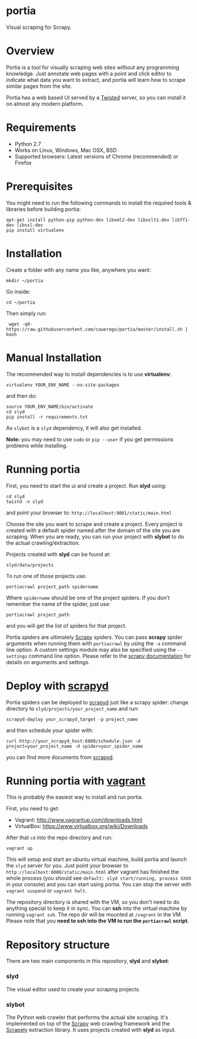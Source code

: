 portia
======
Visual scraping for Scrapy.


Overview
========

Portia is a tool for visually scraping web sites without any programming knowledge. Just annotate web pages with a point and click editor to indicate what data you want to extract, and portia will learn how to scrape similar pages
from the site.

Portia has a web based UI served by a [Twisted] server, so you can install it on almost any modern platform.

Requirements
============

* Python 2.7
* Works on Linux, Windows, Mac OSX, BSD
* Supported browsers: Latest versions of Chrome (recommended) or Firefox

Prerequisites
=============

You might need to run the following commands to install the required tools & libraries before building portia:

    apt-get install python-pip python-dev libxml2-dev libxslt1-dev libffi-dev libssl-dev
    pip install virtualenv

Installation
============

Create a folder with any name you like, anywhere you want:

    mkdir ~/portia

Go inside:

    cd ~/portia

Then simply run:

     wget -qO- https://raw.githubusercontent.com/cauerego/portia/master/install.sh | bash


Manual Installation
===================

The recommended way to install dependencies is to use __virtualenv__:

    virtualenv YOUR_ENV_NAME --no-site-packages

and then do:

    source YOUR_ENV_NAME/bin/activate
    cd slyd
    pip install -r requirements.txt

As `slybot` is a `slyd` dependency, it will also get installed.

**Note:** you may need to use `sudo` or `pip --user` if you get permissions problems while installing.

Running portia
==============

First, you need to start the ui and create a project. Run __slyd__ using:

	cd slyd
	twistd -n slyd

and point your browser to: `http://localhost:9001/static/main.html`

Choose the site you want to scrape and create a project. Every project is created with a default spider named after the domain of the site you are scraping. When you are ready, you can run your project with __slybot__ to do the actual crawling/extraction.

Projects created with __slyd__ can be found at:

	slyd/data/projects

To run one of those projects use:

	portiacrawl project_path spidername

Where `spidername` should be one of the project spiders. If you don't remember the name of the spider, just use:

	portiacrawl project_path

and you will get the list of spiders for that project.

Portia spiders are ultimately [Scrapy] spiders. You can pass __scrapy__ spider arguments when running them with ```portiacrawl``` by using the ```-a``` command line option. A custom settings module may also be specified using the ```--settings``` command line option. Please refer to the [scrapy documentation] for details on arguments and settings.

Deploy with [scrapyd]
=====================

Portia spiders can be deployed to [scrapyd] just like a scrapy spider: change directory to ``slyd/projects/your_project_name`` and run:

	scrapyd-deploy your_scrapyd_target -p project_name

and then schedule your spider with:

    curl http://your_scrapyd_host:6800/schedule.json -d project=your_project_name -d spider=your_spider_name

you can find more documents from [scrapyd].

Running portia with [vagrant]
=============================

This is probably the easiest way to install and run portia.

First, you need to get:

* Vagrant: http://www.vagrantup.com/downloads.html
* VirtualBox: https://www.virtualbox.org/wiki/Downloads

After that ```cd``` into the repo directory and run:

    vagrant up

This will setup and start an ubuntu virtual machine, build portia and launch the ```slyd``` server for you. Just point your browser to `http://localhost:8000/static/main.html` after vagrant has finished the whole process (you should see ```default: slyd start/running, process XXXX``` in your console) and you can start using portia. You can stop the server with ```vagrant suspend``` or ```vagrant halt```.

The repository directory is shared with the VM, so you don't need to do anything special to keep it in sync. You can __ssh__ into the virtual machine by running ```vagrant ssh```. The repo dir will be mounted at ```/vagrant``` in the VM. Please note that you __need to ssh into the VM to run the ```portiacrawl``` script__.

Repository structure
====================

There are two main components in this repository, __slyd__ and __slybot__:

### slyd

The visual editor used to create your scraping projects.

### slybot

The Python web crawler that performs the actual site scraping. It's implemented on top of the [Scrapy] web crawling
framework and the [Scrapely] extraction library. It uses projects created with __slyd__ as input.


[Twisted]: https://twistedmatrix.com
[Scrapely]: https://github.com/scrapy/scrapely
[Scrapy]: http://scrapy.org
[scrapy documentation]: http://doc.scrapy.org/en/latest
[vagrant]: http://www.vagrantup.com
[scrapyd]: http://scrapyd.readthedocs.org/en/latest/
